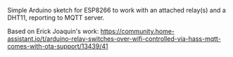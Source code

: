 Simple Arduino sketch for ESP8266 to work with an attached relay(s) and a DHT11, reporting to MQTT server.

Based on Erick Joaquin's work: https://community.home-assistant.io/t/arduino-relay-switches-over-wifi-controlled-via-hass-mqtt-comes-with-ota-support/13439/41
